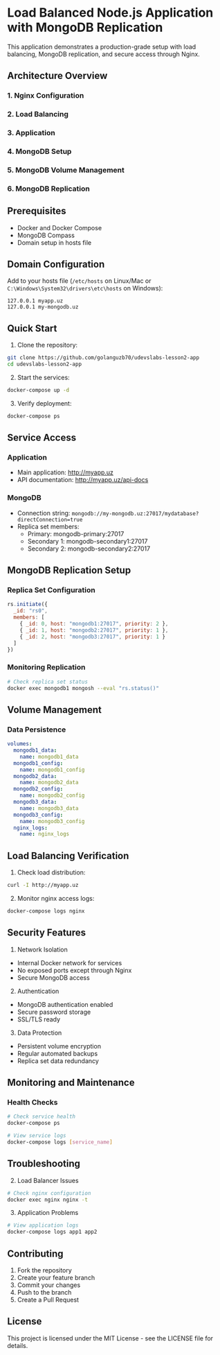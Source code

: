 # Load Balanced Node.js Application with MongoDB Replication

This application demonstrates a production-grade setup with load balancing, MongoDB replication, and secure access through Nginx.

## Architecture Overview

### 1. Nginx Configuration 


### 2. Load Balancing 

### 3. Application


### 4. MongoDB Setup 

### 5. MongoDB Volume Management 
### 6. MongoDB Replication


## Prerequisites

- Docker and Docker Compose
- MongoDB Compass
- Domain setup in hosts file

## Domain Configuration

Add to your hosts file (`/etc/hosts` on Linux/Mac or `C:\Windows\System32\drivers\etc\hosts` on Windows):
```
127.0.0.1 myapp.uz
127.0.0.1 my-mongodb.uz
```

## Quick Start

1. Clone the repository:
```bash
git clone https://github.com/golanguzb70/udevslabs-lesson2-app
cd udevslabs-lesson2-app
```

2. Start the services:
```bash
docker-compose up -d
```

3. Verify deployment:
```bash
docker-compose ps
```

## Service Access

### Application
- Main application: http://myapp.uz
- API documentation: http://myapp.uz/api-docs

### MongoDB
- Connection string: `mongodb://my-mongodb.uz:27017/mydatabase?directConnection=true`
- Replica set members:
  - Primary: mongodb-primary:27017
  - Secondary 1: mongodb-secondary1:27017
  - Secondary 2: mongodb-secondary2:27017

## MongoDB Replication Setup

### Replica Set Configuration
```javascript
rs.initiate({
  _id: "rs0",
  members: [
    { _id: 0, host: "mongodb1:27017", priority: 2 },
    { _id: 1, host: "mongodb2:27017", priority: 1 },
    { _id: 2, host: "mongodb3:27017", priority: 1 }
  ]
})
```

### Monitoring Replication
```bash
# Check replica set status
docker exec mongodb1 mongosh --eval "rs.status()"


```

## Volume Management

### Data Persistence
```yaml
volumes:
  mongodb1_data:
    name: mongodb1_data
  mongodb1_config:
    name: mongodb1_config
  mongodb2_data:
    name: mongodb2_data
  mongodb2_config:
    name: mongodb2_config
  mongodb3_data:
    name: mongodb3_data
  mongodb3_config:
    name: mongodb3_config
  nginx_logs:
    name: nginx_logs
```


## Load Balancing Verification

1. Check load distribution:
```bash
curl -I http://myapp.uz
```

2. Monitor nginx access logs:
```bash
docker-compose logs nginx
```

## Security Features

1. Network Isolation
- Internal Docker network for services
- No exposed ports except through Nginx
- Secure MongoDB access

2. Authentication
- MongoDB authentication enabled
- Secure password storage
- SSL/TLS ready

3. Data Protection
- Persistent volume encryption
- Regular automated backups
- Replica set data redundancy

## Monitoring and Maintenance

### Health Checks
```bash
# Check service health
docker-compose ps

# View service logs
docker-compose logs [service_name]
```




## Troubleshooting

2. Load Balancer Issues
```bash
# Check nginx configuration
docker exec nginx nginx -t
```

3. Application Problems
```bash
# View application logs
docker-compose logs app1 app2
```

## Contributing

1. Fork the repository
2. Create your feature branch
3. Commit your changes
4. Push to the branch
5. Create a Pull Request

## License

This project is licensed under the MIT License - see the LICENSE file for details.












